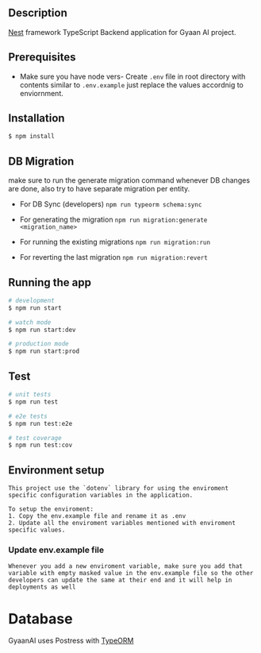 ## Description

[Nest](https://github.com/nestjs/nest) framework TypeScript Backend application for Gyaan AI project.

## Prerequisites

- Make sure you have node vers- Create `.env` file in root directory with contents similar to `.env.example` just replace the values accordnig to enviornment.

## Installation

```bash
$ npm install
```

## DB Migration

make sure to run the generate migration command whenever DB changes are done, also try to have separate migration per entity.

- For DB Sync (developers)
  `npm run typeorm schema:sync`

- For generating the migration
  `npm run migration:generate <migration_name>`

- For running the existing migrations
  `npm run migration:run`

- For reverting the last migration
  `npm run migration:revert`

## Running the app

```bash
# development
$ npm run start

# watch mode
$ npm run start:dev

# production mode
$ npm run start:prod
```

## Test

```bash
# unit tests
$ npm run test

# e2e tests
$ npm run test:e2e

# test coverage
$ npm run test:cov
```

## Environment setup

```
This project use the `dotenv` library for using the enviroment specific configuration variables in the application.

To setup the enviroment:
1. Copy the env.example file and rename it as .env
2. Update all the enviroment variables mentioned with enviroment specific values.
```

### Update env.example file

```
Whenever you add a new enviroment variable, make sure you add that variable with empty masked value in the env.example file so the other developers can update the same at their end and it will help in deployments as well
```

# Database

GyaanAI uses Postress with [TypeORM](https://github.com/nestjs/nest)
